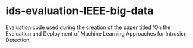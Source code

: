 # ids-evaluation-IEEE-big-data
Evaluation code used during the creation of the paper titled 'On the Evaluation and Deployment of Machine Learning Approaches for Intrusion Detection'.

